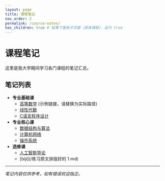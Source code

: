 ```yaml
---
layout: page
title: 课程笔记
nav_order: 2
permalink: /course-notes/
has_children: true # 如果下面有子页面（具体课程），设为 true
---
```


# 课程笔记

这里是我大学期间学习各门课程的笔记汇总。

## 笔记列表

*   **专业基础课**
    *   [高等数学](/notes/calculus) (示例链接，请替换为实际路径)
    *   [线性代数](/notes/linear-algebra)
    *   [C语言程序设计](/notes/c-programming)
*   **专业核心课**
    *   [数据结构与算法](/notes/data-structures)
    *   [计算机网络](/notes/computer-networks)
    *   [操作系统](/notes/operating-systems)
*   **选修课**
    *   [人工智能导论](/notes/ai-introduction)
    *   [biji](/练习原文排版好的 1.md)

---

*笔记内容仅供参考，如有错误欢迎指正。*
